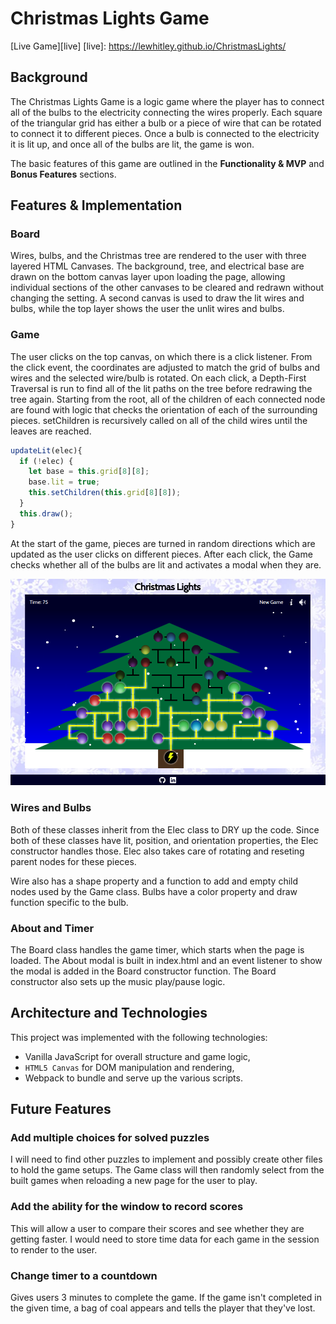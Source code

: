 # Christmas Lights Game

[Live Game][live]
[live]: https://lewhitley.github.io/ChristmasLights/

## Background

The Christmas Lights Game is a logic game where the player has to connect all of the bulbs to the electricity connecting the wires properly. Each square of the triangular grid has either a bulb or a piece of wire that can be rotated to connect it to different pieces. Once a bulb is connected to the electricity it is lit up, and once all of the bulbs are lit, the game is won.

The basic features of this game are outlined in the **Functionality & MVP** and **Bonus Features** sections.  


## Features & Implementation

### Board

Wires, bulbs, and the Christmas tree are rendered to the user with three layered HTML Canvases. The background, tree, and electrical base are drawn on the bottom canvas layer upon loading the page, allowing individual sections of the other canvases to be cleared and redrawn without changing the setting. A second canvas is used to draw the lit wires and bulbs, while the top layer shows the user the unlit wires and bulbs.

### Game

The user clicks on the top canvas, on which there is a click listener. From the click event, the coordinates are adjusted to match the grid of bulbs and wires and the selected wire/bulb is rotated. On each click, a Depth-First Traversal is run to find all of the lit paths on the tree before redrawing the tree again. Starting from the root, all of the children of each connected node are found with logic that checks the orientation of each of the surrounding pieces. setChildren is recursively called on all of the child wires until the leaves are reached.

```js
updateLit(elec){
  if (!elec) {
    let base = this.grid[8][8];
    base.lit = true;
    this.setChildren(this.grid[8][8]);
  }
  this.draw();
}
```

At the start of the game, pieces are turned in random directions which are updated as the user clicks on different pieces. After each click, the Game checks whether all of the bulbs are lit and activates a modal when they are.

![won game](docs/christmaslights.png)

### Wires and Bulbs

Both of these classes inherit from the Elec class to DRY up the code. Since both of these classes have lit, position, and orientation properties, the Elec constructor handles those. Elec also takes care of rotating and reseting parent nodes for these pieces.

Wire also has a shape property and a function to add and empty child nodes used by the Game class. Bulbs have a color property and draw function specific to the bulb.

### About and Timer

The Board class handles the game timer, which starts when the page is loaded. The About modal is built in index.html and an event listener to show the modal is added in the Board constructor function. The Board constructor also sets up the music play/pause logic.

## Architecture and Technologies

This project was implemented with the following technologies:

- Vanilla JavaScript for overall structure and game logic,
- `HTML5 Canvas` for DOM manipulation and rendering,
- Webpack to bundle and serve up the various scripts.


## Future Features

### Add multiple choices for solved puzzles

I will need to find other puzzles to implement and possibly create other files to hold the game setups. The Game class will then randomly select from the built games when reloading a new page for the user to play.

### Add the ability for the window to record scores

This will allow a user to compare their scores and see whether they are getting faster. I would need to store time data for each game in the session to render to the user.

### Change timer to a countdown

Gives users 3 minutes to complete the game. If the game isn't completed in the given time, a bag of coal appears and tells the player that they've lost.
